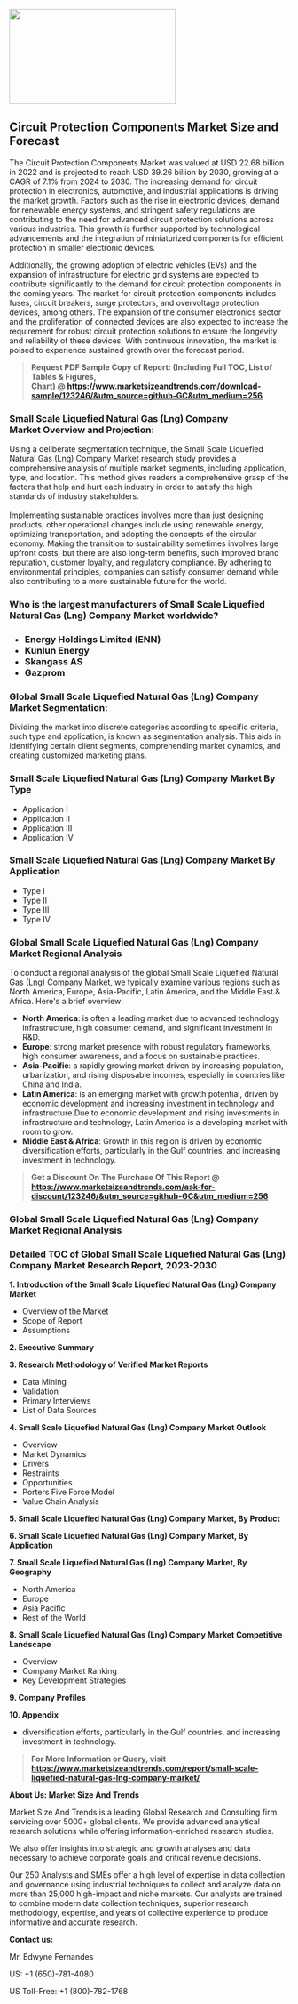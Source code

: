 <p><img class="alignnone size-medium wp-image-20088" src="https://ffe5etoiles.com/wp-content/uploads/2024/12/MST1-300x171.png" alt="" width="300" height="171" /></p><h2>Circuit Protection Components Market Size and Forecast</h2><p>The Circuit Protection Components Market was valued at USD 22.68 billion in 2022 and is projected to reach USD 39.26 billion by 2030, growing at a CAGR of 7.1% from 2024 to 2030. The increasing demand for circuit protection in electronics, automotive, and industrial applications is driving the market growth. Factors such as the rise in electronic devices, demand for renewable energy systems, and stringent safety regulations are contributing to the need for advanced circuit protection solutions across various industries. This growth is further supported by technological advancements and the integration of miniaturized components for efficient protection in smaller electronic devices.</p><p>Additionally, the growing adoption of electric vehicles (EVs) and the expansion of infrastructure for electric grid systems are expected to contribute significantly to the demand for circuit protection components in the coming years. The market for circuit protection components includes fuses, circuit breakers, surge protectors, and overvoltage protection devices, among others. The expansion of the consumer electronics sector and the proliferation of connected devices are also expected to increase the requirement for robust circuit protection solutions to ensure the longevity and reliability of these devices. With continuous innovation, the market is poised to experience sustained growth over the forecast period.</p></p><blockquote id="" class=""><strong>Request PDF Sample Copy of Report: (Including Full TOC, List of Tables &amp; Figures, Chart)&nbsp;@&nbsp;<strong><a href="https://www.marketsizeandtrends.com/download-sample/123246/&utm_source=github-GC&utm_medium=256" target="_blank">https://www.marketsizeandtrends.com/download-sample/123246/&utm_source=github-GC&utm_medium=256</a></strong></strong></blockquote><h3 id="" class="">Small Scale Liquefied Natural Gas (Lng) Company Market&nbsp;Overview and Projection:</h3><p id="" class="">Using a deliberate segmentation technique, the Small Scale Liquefied Natural Gas (Lng) Company Market research study provides a comprehensive analysis of multiple market segments, including application, type, and location. This method gives readers a comprehensive grasp of the factors that help and hurt each industry in order to satisfy the high standards of industry stakeholders. <br /> <br />Implementing sustainable practices involves more than just designing products; other operational changes include using renewable energy, optimizing transportation, and adopting the concepts of the circular economy. Making the transition to sustainability sometimes involves large upfront costs, but there are also long-term benefits, such improved brand reputation, customer loyalty, and regulatory compliance. By adhering to environmental principles, companies can satisfy consumer demand while also contributing to a more sustainable future for the world.</p><h3 id="" class="">Who is the largest manufacturers of&nbsp;Small Scale Liquefied Natural Gas (Lng) Company Market worldwide?</h3><h3 class=""><p><ul><li>Energy Holdings Limited (ENN) </li><li> Kunlun Energy </li><li> Skangass AS </li><li> Gazprom</li></ul></p></h3><h3 id="" class="">Global&nbsp;Small Scale Liquefied Natural Gas (Lng) Company Market Segmentation:</h3><p id="" class="">Dividing the market into discrete categories according to specific criteria, such type and application, is known as segmentation analysis. This aids in identifying certain client segments, comprehending market dynamics, and creating customized marketing plans.</p><h3 id="" class="">Small Scale Liquefied Natural Gas (Lng) Company Market&nbsp;By Type</h3><p><p><ul><li>Application I </li><li> Application II </li><li> Application III </li><li> Application IV</p></li></ul></p></p><h3 id="" class="">Small Scale Liquefied Natural Gas (Lng) Company Market&nbsp;By Application</h3><p class=""><p><ul><li>Type I </li><li> Type II </li><li> Type III </li><li> Type IV</li></ul></p></p><h3 id="" class="">Global Small Scale Liquefied Natural Gas (Lng) Company Market Regional Analysis</h3><p id="" class="">To conduct a regional analysis of the global Small Scale Liquefied Natural Gas (Lng) Company Market, we typically examine various regions such as North America, Europe, Asia-Pacific, Latin America, and the Middle East &amp; Africa. Here's a brief overview:</p><ul><li><strong>North America</strong>: is often a leading market due to advanced technology infrastructure, high consumer demand, and significant investment in R&amp;D.</li><li><strong>Europe</strong>: strong market presence with robust regulatory frameworks, high consumer awareness, and a focus on sustainable practices.</li><li><strong>Asia-Pacific</strong>: a rapidly growing market driven by increasing population, urbanization, and rising disposable incomes, especially in countries like China and India.</li><li><strong>Latin America</strong>: is an emerging market with growth potential, driven by economic development and increasing investment in technology and infrastructure.Due to economic development and rising investments in infrastructure and technology, Latin America is a developing market with room to grow.</li><li><strong>Middle East &amp; Africa</strong>: Growth in this region is driven by economic diversification efforts, particularly in the Gulf countries, and increasing investment in technology.</li></ul><blockquote id="" class=""><strong>Get a Discount On The Purchase Of This Report @ <strong><a href="https://www.marketsizeandtrends.com/ask-for-discount/123246/&utm_source=github-GC&utm_medium=256" target="_blank">https://www.marketsizeandtrends.com/ask-for-discount/123246/&utm_source=github-GC&utm_medium=256</a></strong></strong></blockquote><h3 id="" class="">Global Small Scale Liquefied Natural Gas (Lng) Company Market Regional Analysis</h3><h3 id="" class="">Detailed TOC of Global Small Scale Liquefied Natural Gas (Lng) Company Market Research Report, 2023-2030</h3><p id="" class=""><strong>1. Introduction of the Small Scale Liquefied Natural Gas (Lng) Company Market</strong></p><ul><li>Overview of the Market</li><li>Scope of Report</li><li>Assumptions</li></ul><p id="" class=""><strong>2. Executive Summary</strong></p><p id="" class=""><strong>3. Research Methodology of Verified Market Reports</strong></p><ul><li>Data Mining</li><li>Validation</li><li>Primary Interviews</li><li>List of Data Sources</li></ul><p id="" class=""><strong>4. Small Scale Liquefied Natural Gas (Lng) Company Market Outlook</strong></p><ul><li>Overview</li><li>Market Dynamics</li><li>Drivers</li><li>Restraints</li><li>Opportunities</li><li>Porters Five Force Model</li><li>Value Chain Analysis</li></ul><p id="" class=""><strong>5. Small Scale Liquefied Natural Gas (Lng) Company Market, By Product</strong></p><p id="" class=""><strong>6. Small Scale Liquefied Natural Gas (Lng) Company Market, By Application</strong></p><p id="" class=""><strong>7. Small Scale Liquefied Natural Gas (Lng) Company Market, By Geography</strong></p><ul><li>North America</li><li>Europe</li><li>Asia Pacific</li><li>Rest of the World</li></ul><p id="" class=""><strong>8. Small Scale Liquefied Natural Gas (Lng) Company Market Competitive Landscape</strong></p><ul><li>Overview</li><li>Company Market Ranking</li><li>Key Development Strategies</li></ul><p id="" class=""><strong>9. Company Profiles</strong></p><p id="" class=""><strong>10. Appendix</strong></p><ul><li>diversification efforts, particularly in the Gulf countries, and increasing investment in technology.</li></ul><blockquote id="" class=""><strong>For More Information or Query, visit <strong><strong><a href="https://www.marketsizeandtrends.com/report/small-scale-liquefied-natural-gas-lng-company-market/" target="_blank">https://www.marketsizeandtrends.com/report/small-scale-liquefied-natural-gas-lng-company-market/</a></strong></strong></strong></blockquote><p id="" class=""><strong>About Us: Market Size And Trends</strong></p><p id="" class="">Market Size And Trends is a leading Global Research and Consulting firm servicing over 5000+ global clients. We provide advanced analytical research solutions while offering information-enriched research studies.</p><p id="" class="">We also offer insights into strategic and growth analyses and data necessary to achieve corporate goals and critical revenue decisions.</p><p id="" class="">Our 250 Analysts and SMEs offer a high level of expertise in data collection and governance using industrial techniques to collect and analyze data on more than 25,000 high-impact and niche markets. Our analysts are trained to combine modern data collection techniques, superior research methodology, expertise, and years of collective experience to produce informative and accurate research.</p><p id="" class=""><strong>Contact us:</strong></p><p id="" class="">Mr. Edwyne Fernandes</p><p id="" class="">US: +1 (650)-781-4080</p><p id="" class="">US Toll-Free: +1 (800)-782-1768</p>
